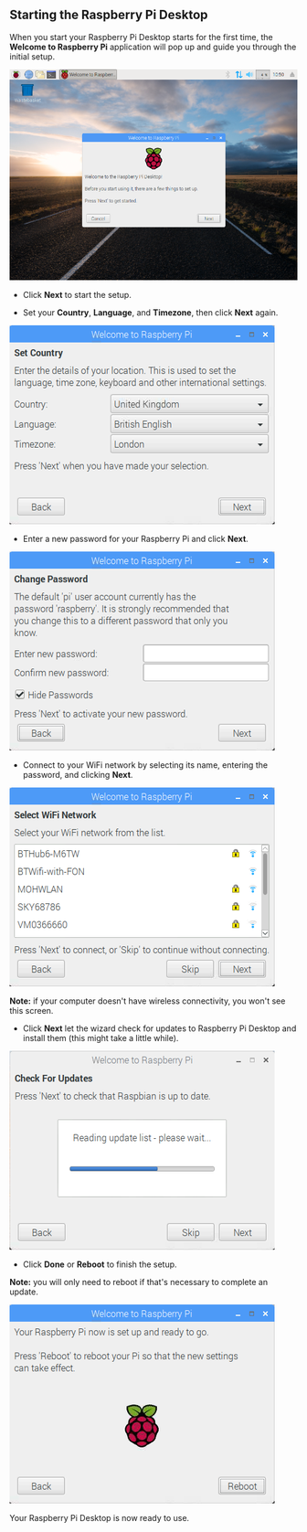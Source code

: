 ## Starting the Raspberry Pi Desktop

When you start your Raspberry Pi Desktop starts for the first time, the **Welcome to Raspberry Pi** application will pop up and guide you through the initial setup.

![raspberry pi desktop and pi wizard](images/raspberry_pi_desktop_piwiz.png)

+ Click **Next** to start the setup.

+ Set your **Country**, **Language**, and **Timezone**, then click **Next** again.

![pi wizard country](images/piwiz2.PNG)

+ Enter a new password for your Raspberry Pi and click **Next**.

![pi wizard password](images/piwiz3.PNG)

+ Connect to your WiFi network by selecting its name, entering the password, and clicking **Next**.

![pi wizard wifi](images/piwiz4.PNG)

**Note:** if your computer doesn't have wireless connectivity, you won't see this screen.

+ Click **Next** let the wizard check for updates to Raspberry Pi Desktop and install them (this might take a little while).

![pi wizard updating](images/piwiz6.PNG)

+ Click **Done** or **Reboot** to finish the setup.

**Note:** you will only need to reboot if that's necessary to complete an update.

![pi wizard complete](images/piwiz7.PNG)

Your Raspberry Pi Desktop is now ready to use.
